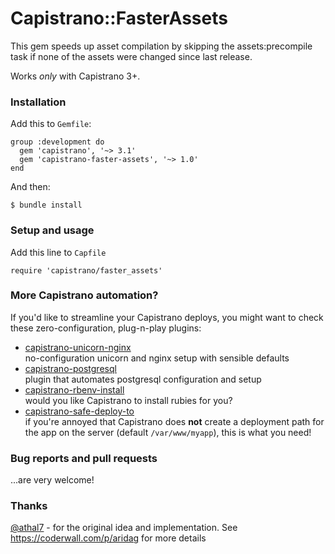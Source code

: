 # Capistrano::FasterAssets

This gem speeds up asset compilation by skipping the assets:precompile task if none of the assets were changed
since last release.

Works *only* with Capistrano 3+.

### Installation

Add this to `Gemfile`:

    group :development do
      gem 'capistrano', '~> 3.1'
      gem 'capistrano-faster-assets', '~> 1.0'
    end

And then:

    $ bundle install

### Setup and usage

Add this line to `Capfile`

    require 'capistrano/faster_assets'

### More Capistrano automation?

If you'd like to streamline your Capistrano deploys, you might want to check
these zero-configuration, plug-n-play plugins:

- [capistrano-unicorn-nginx](https://github.com/bruno-/capistrano-unicorn-nginx)<br/>
no-configuration unicorn and nginx setup with sensible defaults
- [capistrano-postgresql](https://github.com/bruno-/capistrano-postgresql)<br/>
plugin that automates postgresql configuration and setup
- [capistrano-rbenv-install](https://github.com/bruno-/capistrano-rbenv-install)<br/>
would you like Capistrano to install rubies for you?
- [capistrano-safe-deploy-to](https://github.com/bruno-/capistrano-safe-deploy-to)<br/>
if you're annoyed that Capistrano does **not** create a deployment path for the
app on the server (default `/var/www/myapp`), this is what you need!

### Bug reports and pull requests

...are very welcome!

### Thanks

[@athal7](https://github.com/athal7) - for the original idea and implementation. See https://coderwall.com/p/aridag
for more details